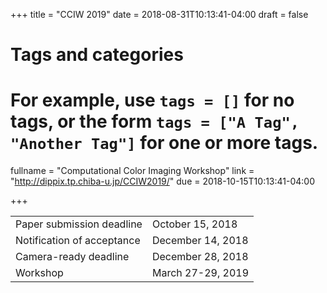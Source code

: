 +++
title = "CCIW 2019"
date = 2018-08-31T10:13:41-04:00
draft = false

# Tags and categories
# For example, use `tags = []` for no tags, or the form `tags = ["A Tag", "Another Tag"]` for one or more tags.

fullname = "Computational Color Imaging Workshop"
link = "http://dippix.tp.chiba-u.jp/CCIW2019/"
due =  2018-10-15T10:13:41-04:00

+++

| | |
|---|---|
|Paper submission deadline|	October 15, 2018|
|Notification of acceptance|	December 14, 2018|
|Camera-ready deadline|	December 28, 2018|
|Workshop|	March 27-29, 2019|
